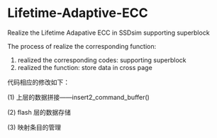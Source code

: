 # Lifetime-Adaptive-ECC
Realize  the Lifetime Adapative ECC in SSDsim supporting superblock 

The process of realize the corresponding function:

1. realized the corresponding codes: supporting superblock 
2. realized the function: store data in cross page

  代码相应的修改如下：
  
   (1) 上层的数据拼接——insert2_command_buffer()
   
   (2) flash 层的数据存储
   
   (3) 映射条目的管理
      
